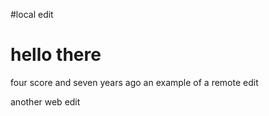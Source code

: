 #local edit 
# hello there

four score and seven years ago
an example of a remote edit

another web edit
